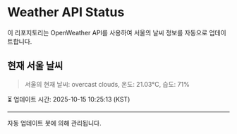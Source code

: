 
# Weather API Status

이 리포지토리는 OpenWeather API를 사용하여 서울의 날씨 정보를 자동으로 업데이트합니다.

## 현재 서울 날씨
> 서울의 현재 날씨: overcast clouds, 온도: 21.03°C, 습도: 71%

⏳ 업데이트 시간: 2025-10-15 10:25:13 (KST)

---
자동 업데이트 봇에 의해 관리됩니다.
